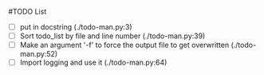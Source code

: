 #TODO List
- [ ] put in docstring (./todo-man.py:3)
- [ ] Sort todo_list by file and line number (./todo-man.py:39)
- [ ] Make an argument '-f' to force the output file to get overwritten (./todo-man.py:52)
- [ ] Import logging and use it (./todo-man.py:64)
